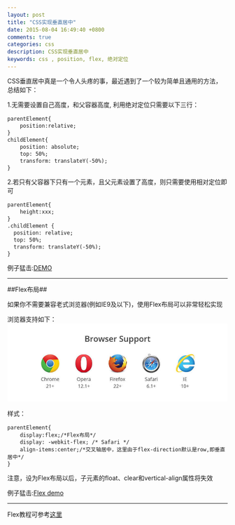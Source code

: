```yaml
---
layout: post
title: "CSS实现垂直居中"
date: 2015-08-04 16:49:40 +0800
comments: true
categories: css
description: CSS实现垂直居中
keywords: css , position, flex, 绝对定位
---
```



CSS垂直居中真是一个令人头疼的事，最近遇到了一个较为简单且通用的方法，总结如下：



1.无需要设置自己高度，和父容器高度, 利用绝对定位只需要以下三行：

	parentElement{
		position:relative;
	}
	childElement{
    	position: absolute;
    	top: 50%;
    	transform: translateY(-50%);
	}




2.若只有父容器下只有一个元素，且父元素设置了高度，则只需要使用相对定位即可

	parentElement{
		height:xxx;
	}
	.childElement {
	  position: relative;
	  top: 50%;
	  transform: translateY(-50%);
	}



例子猛击:[DEMO](http://jsfiddle.net/V5uKe/904/ "demo")

----------------------------

##Flex布局##

如果你不需要兼容老式浏览器(例如IE9及以下)，使用Flex布局可以非常轻松实现

浏览器支持如下：
![Flex的支持性](/images/css/flex-support.jpg "flex的支持性")


样式：

	parentElement{
		display:flex;/*Flex布局*/
		display: -webkit-flex; /* Safari */
		align-items:center;/*交叉轴居中，这里由于flex-direction默认是row,即垂直居中*/
	}

注意，设为Flex布局以后，子元素的float、clear和vertical-align属性将失效

例子猛击:[Flex demo](http://codepen.io/anon/pen/PZKZqe "Flex垂直居中Demo")

-------------------------

Flex教程可参考[这里](http://www.ruanyifeng.com/blog/2015/07/flex-grammar.html)